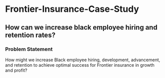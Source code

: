 # Frontier-Insurance-Case-Study
## How can we increase black employee hiring and retention rates?
### Problem Statement
How might we increase Black employee hiring, development, advancement, and retention to achieve optimal success for Frontier insurance in growth and profit?
